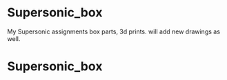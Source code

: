 # Supersonic_box
My Supersonic assignments
box parts, 3d prints. will add new drawings as well.
# Supersonic_box
